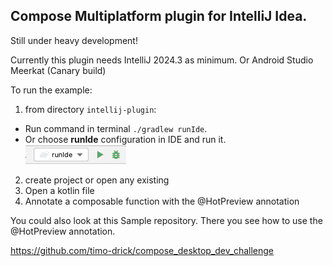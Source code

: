 ## Compose Multiplatform plugin for IntelliJ Idea.

Still under heavy development!

Currently this plugin needs IntelliJ 2024.3 as minimum. Or Android Studio Meerkat (Canary build)

To run the example:

1. from directory `intellij-plugin`:

* Run command in terminal `./gradlew runIde`.
* Or choose **runIde** configuration in IDE and run it.
  ![ide-run-configuration.png](screenshots/ide-run-configuration.png)

2. create project or open any existing
3. Open a kotlin file
4. Annotate a composable function with the @HotPreview annotation


You could also look at this Sample repository. There you see how to use the @HotPreview annotation.

https://github.com/timo-drick/compose_desktop_dev_challenge
